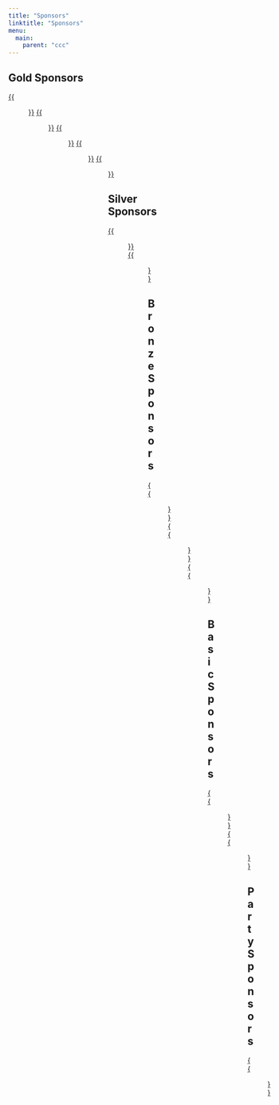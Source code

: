 ```yaml
---
title: "Sponsors"
linktitle: "Sponsors"
menu:
  main:
    parent: "ccc"
---
```

<!-- Party - Rapid7 (Not signed yet)
Gold - OriNet, Midwest Internet Exchange, Optiv, Exabeam, TEKsystems
Silver - Endgame, Infoblox
Bronze - Lares, TrustedSec, SecureWorks
Basic - No Starch, Mozilla -->

<!-- ## Diamond Sponsors -->

<!-- ## Platinum Sponsors -->


## Gold Sponsors

[{{<figure src="/img/sponsors/ori.png" class="center w-40-ns">}}][ori]
[{{<figure src="/img/sponsors/mie.png" class="center w-50-ns">}}][mie]
[{{<figure src="/img/sponsors/optiv.jpg" class="center w-50-ns">}}][optiv]
[{{<figure src="/img/sponsors/exabeam.png" class="center w-50-ns">}}][exabeam]
[{{<figure src="/img/sponsors/teksystems.jpg" class="center w-50-ns">}}][teksystems]

## Silver Sponsors

[{{<figure src="/img/sponsors/endgame.png" class="center w-40-ns">}}][endgame]
[{{<figure src="/img/sponsors/infoblox.jpg" class="center w-40-ns">}}][infoblox]

## Bronze Sponsors

[{{<figure src="/img/sponsors/lares.png" class="center w-40-ns">}}][lares]
[{{<figure src="/img/sponsors/trustedsec.png" class="center w-40-ns">}}][trustedsec]
[{{<figure src="/img/sponsors/secureworks.png" class="center w-40-ns">}}][secureworks]

## Basic Sponsors

[{{<figure src="/img/sponsors/nostarch.jpg" class="center w-30-ns">}}][nostarch]
[{{<figure src="/img/sponsors/mozilla.png" class="center w-30-ns">}}][mozilla]

## Party Sponsors

[{{<figure src="/img/sponsors/rapid7.png" class="center w-30-ns">}}][rapid7]

[sans]: https://www.sans.org/
[ori]: http://www.ori.net/
[sallie_mae]: https://www.salliemae.com/
[nexum]: http://www.nexuminc.com/
[cad]: https://www.cadre.net/
[sym]: https://www.symantec.com/
[rapid7]: https://www.rapid7.com/
[nostarch]: https://nostarch.com/
[mie]: https://www.midwest-ix.com/
[cacr]: https://cacr.iu.edu/
[vda]: https://www.vdalabs.com/
[optiv]: https://www.optiv.com/
[exabeam]: https://www.exabeam.com/
[teksystems]: https://www.teksystems.com/
[endgame]: https://www.endgame.com/
[infoblox]: https://www.infoblox.com/
[lares]: https://www.lares.com/
[trustedsec]: https://www.trustedsec.com/
[secureworks]: https://www.secureworks.com/
[mozilla]: https://www.mozilla.org/